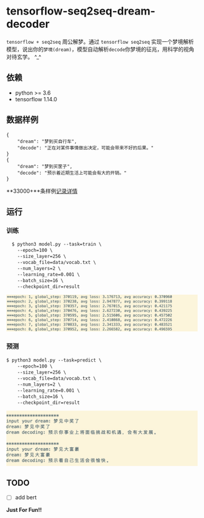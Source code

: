 
# tensorflow-seq2seq-dream-decoder

`tensorflow + seq2seq` 周公解梦。通过 `tensorflow seq2seq` 实现一个梦境解析模型，说出你的`梦境(dream)`，模型自动解析`decode`你梦境的征兆，用科学的视角对待玄学。 \^_^

## 依赖

 - python >= 3.6
 - tensorflow 1.14.0


## 数据样例

    {
        "dream": "梦到买自行车",
        "decode": "正在对某件事情做出决定，可能会带来不好的后果。"
    }
    {
        "dream": "梦到买筐子",
        "decode": "预示着近期生活上可能会有大的开销。"
    }
    
    

**33000+**条样例[记录详情](data/data/csv)
    
## 运行


### 训练

      $ python3 model.py --task=train \
        --epoch=100 \
        --size_layer=256 \
        --vocab_file=data/vocab.txt \
        --num_layers=2 \
        --learning_rate=0.001 \
        --batch_size=16 \
        --checkpoint_dir=result

![](media/15744775485612.jpg)

### 预测

    $ python3 model.py --task=predict \
        --epoch=100 \
        --size_layer=256 \
        --vocab_file=data/vocab.txt \
        --num_layers=2 \
        --learning_rate=0.001 \
        --batch_size=16 \
        --checkpoint_dir=result

![](media/15745175850857.jpg)

## TODO
- [ ] add bert


**Just For Fun!!**

